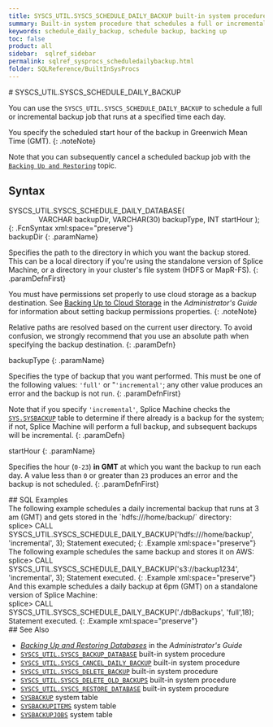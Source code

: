 ```yaml
---
title: SYSCS_UTIL.SYSCS_SCHEDULE_DAILY_BACKUP built-in system procedure
summary: Built-in system procedure that schedules a full or incremental database backup to run at a specified time daily.
keywords: schedule_daily_backup, schedule backup, backing up
toc: false
product: all
sidebar:  sqlref_sidebar
permalink: sqlref_sysprocs_scheduledailybackup.html
folder: SQLReference/BuiltInSysProcs
---
```

<section>
<div class="TopicContent" data-swiftype-index="true" markdown="1">
# SYSCS_UTIL.SYSCS_SCHEDULE_DAILY_BACKUP

You can use the `SYSCS_UTIL.SYSCS_SCHEDULE_DAILY_BACKUP` to schedule a
full or incremental backup job that runs at a specified time each day.

You specify the scheduled start hour of the backup in Greenwich Mean
Time (GMT).
{: .noteNote}

Note that you can subsequently cancel a scheduled backup job with the
[`Backing Up and Restoring`](onprem_admin_backingup.html) topic.

## Syntax

<div class="fcnWrapperWide" markdown="1">
    SYSCS_UTIL.SYSCS_SCHEDULE_DAILY_DATABASE(
                   VARCHAR backupDir,
                   VARCHAR(30) backupType,
                   INT startHour
    );
{: .FcnSyntax xml:space="preserve"}

</div>
<div class="paramList" markdown="1">
backupDir
{: .paramName}

Specifies the path to the directory in which you want the backup stored.
This can be a local directory if you're using the standalone version of
Splice Machine, or a directory in your cluster's file system (HDFS or
MapR-FS).
{: .paramDefnFirst}

You must have permissions set properly to use cloud storage as a backup
destination. See [Backing Up to Cloud
Storage](onprem_admin_backingup.html#Backing) in the *Administrator's
Guide* for information about setting backup permissions properties.
{: .noteNote}

Relative paths are resolved based on the current user directory. To
avoid confusion, we strongly recommend that you use an absolute path
when specifying the backup destination.
{: .paramDefn}

backupType
{: .paramName}

Specifies the type of backup that you want performed. This must be one
of the following values: `'full'` or "`'incremental'`; any other value
produces an error and the backup is not run.
{: .paramDefnFirst}

Note that if you specify `'incremental'`, Splice Machine checks the
[`SYS.SYSBACKUP`](sqlref_systables_sysbackup.html) table to determine if
there already is a backup for the system; if not, Splice Machine will
perform a full backup, and subsequent backups will be incremental.
{: .paramDefn}

startHour
{: .paramName}

Specifies the hour (`0-23`) **in GMT** at which you want the backup to
run each day. A value less than `0` or greater than `23` produces an
error and the backup is not scheduled.
{: .paramDefnFirst}

</div>
## SQL Examples

<div markdown="1">
The following example schedules a daily incremental backup that runs at
3 am (GMT) and gets stored in the `hdfs:///home/backup/` directory:

<div class="preWrapperWide" markdown="1">
    splice> CALL SYSCS_UTIL.SYSCS_SCHEDULE_DAILY_BACKUP('hdfs:///home/backup', 'incremental', 3);
    Statement executed;
{: .Example xml:space="preserve"}

</div>
The following example schedules the same backup and stores it on AWS:

<div class="preWrapperWide" markdown="1">
    splice> CALL SYSCS_UTIL.SYSCS_SCHEDULE_DAILY_BACKUP('s3://backup1234', 'incremental', 3);
    Statement executed.
{: .Example xml:space="preserve"}

</div>
</div>
And this example schedules a daily backup at 6pm (GMT) on a standalone
version of Splice Machine:

<div class="preWrapperWide" markdown="1">
    splice> CALL SYSCS_UTIL.SYSCS_SCHEDULE_DAILY_BACKUP('./dbBackups', 'full',18);
    Statement executed.
{: .Example xml:space="preserve"}

</div>
## See Also

* [*Backing Up and Restoring Databases*](onprem_admin_backingup.html) in
  the *Administrator's Guide*
* [`SYSCS_UTIL.SYSCS_BACKUP_DATABASE`](sqlref_sysprocs_backupdb.html)
  built-in system procedure
* [`SYSCS_UTIL.SYSCS_CANCEL_DAILY_BACKUP`](sqlref_sysprocs_canceldailybackup.html)
  built-in system procedure
* [`SYSCS_UTIL.SYSCS_DELETE_BACKUP`](sqlref_sysprocs_deletebackup.html)
  built-in system procedure
* [`SYSCS_UTIL.SYSCS_DELETE_OLD_BACKUPS`](sqlref_sysprocs_deletebackup.html)
  built-in system procedure
* [`SYSCS_UTIL.SYSCS_RESTORE_DATABASE`](sqlref_sysprocs_restoredb.html)
  built-in system procedure
* [`SYSBACKUP`](sqlref_systables_sysbackup.html) system table
* [`SYSBACKUPITEMS`](sqlref_systables_sysbackupitems.html) system table
* [`SYSBACKUPJOBS`](sqlref_systables_sysbackupjobs.html) system table

</div>
</section>
